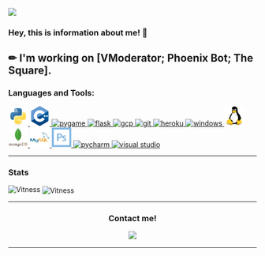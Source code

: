 <img align="left" width="240" src="https://thumbs.dreamstime.com/b/hello-world-modern-calligraphy-text-handwritten-brush-black-ink-isolated-white-background-banner-design-new-bl-114233259.jpg"> <samp> <br>
### Hey, this is information about me! 💎
✏ I'm working on [VModerator; Phoenix Bot; The Square]. <br>
---
<h3 align="left">Languages and Tools:</h3>
<p align="left"> <a href="https://www.python.org" target="_blank" rel="noreferrer"> <img src="https://raw.githubusercontent.com/devicons/devicon/master/icons/python/python-original.svg" alt="python" width="40" height="40"/> </a> <a href="https://www.w3schools.com/cpp/" target="_blank" rel="noreferrer"> <img src="https://raw.githubusercontent.com/devicons/devicon/master/icons/cplusplus/cplusplus-original.svg" alt="cpp" width="40" height="40"/> </a> <a href="https://www.w3schools.com/cs/" target="_blank" rel="noreferrer"> <a href="https://www.jetbrains.com/pycharm/" target="_blank" rel="noreferrer"> <img src="https://camo.githubusercontent.com/1971c0a4f776fb5351c765c37e59630c83cabd52/68747470733a2f2f7777772e707967616d652e6f72672f696d616765732f6c6f676f2e706e67" alt="pygame" width="70" height="40"/> </a> <a href="https://www.pygame.org/" target="_blank" rel="noreferrer"> <img src="https://www.vectorlogo.zone/logos/pocoo_flask/pocoo_flask-icon.svg" alt="flask" width="40" height="40"/> </a> <a href="https://cloud.google.com" target="_blank" rel="noreferrer"> <img src="https://www.vectorlogo.zone/logos/google_cloud/google_cloud-icon.svg" alt="gcp" width="40" height="40"/> </a> <a href="https://git-scm.com/" target="_blank" rel="noreferrer"> <img src="https://www.vectorlogo.zone/logos/git-scm/git-scm-icon.svg" alt="git" width="40" height="40"/> </a> <a href="https://heroku.com" target="_blank" rel="noreferrer"> <img src="https://www.vectorlogo.zone/logos/heroku/heroku-icon.svg" alt="heroku" width="40" height="40"/> </a> <a href="https://www.microsoft.com/ru-ru/software-download/windows10" target="_blank" rel="noreferrer"> <img src="https://evo.audio/wp-content/uploads/2016/05/Windows-10-Icon.png" alt="windows" width="40" height="40"/> </a> <a href="https://www.linux.org/" target="_blank" rel="noreferrer"> <img src="https://raw.githubusercontent.com/devicons/devicon/master/icons/linux/linux-original.svg" alt="linux" width="40" height="40"/> </a> <a href="https://www.mongodb.com/" target="_blank" rel="noreferrer"> <img src="https://raw.githubusercontent.com/devicons/devicon/master/icons/mongodb/mongodb-original-wordmark.svg" alt="mongodb" width="40" height="40"/> </a> <a href="https://www.mysql.com/" target="_blank" rel="noreferrer"> <img src="https://raw.githubusercontent.com/devicons/devicon/master/icons/mysql/mysql-original-wordmark.svg" alt="mysql" width="40" height="40"/> </a> <a href="https://www.photoshop.com/en" target="_blank" rel="noreferrer"> <img src="https://raw.githubusercontent.com/devicons/devicon/master/icons/photoshop/photoshop-line.svg" alt="photoshop" width="40" height="40"/> </a> <a href="https://www.jetbrains.com/pycharm/" target="_blank" rel="noreferrer"> <img src="https://upload.wikimedia.org/wikipedia/commons/1/1d/PyCharm_Icon.svg" alt="pycharm" width="40" height="40"/> </a> <a href="https://www.jetbrains.com/pycharm/" target="_blank" rel="noreferrer"> <img src="https://upload.wikimedia.org/wikipedia/commons/thumb/5/59/Visual_Studio_Icon_2019.svg/512px-Visual_Studio_Icon_2019.svg.png?20210214224138" alt="visual studio" width="40" height="40"/> </a> </p>


---
### **Stats**
  
<p><img align="left" src="https://github-readme-stats.vercel.app/api/top-langs?username=vitnessyt&show_icons=true&locale=en&layout=compact" alt="Vitness" /></p>

<p>&nbsp;<img align="center" src="https://github-readme-stats.vercel.app/api?username=vitnessyt&show_icons=true&locale=en" alt="Vitness" /></p>

---
<h3 align="center">Contact me!</h3>
<p align="center"> <a href="https://discordapp.com/users/656919778572632094"> <img src="https://img.shields.io/badge/Discord-7289DA?style=for-the-badge&logo=discord&logoColor=white"> </a> </p>
  
---
